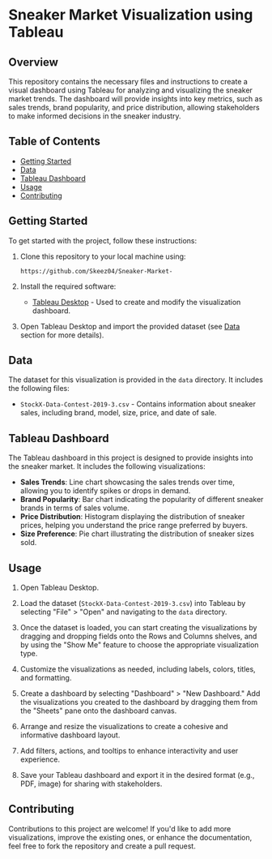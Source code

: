 # Sneaker Market Visualization using Tableau

## Overview

This repository contains the necessary files and instructions to create a visual dashboard using Tableau for analyzing and visualizing the sneaker market trends. The dashboard will provide insights into key metrics, such as sales trends, brand popularity, and price distribution, allowing stakeholders to make informed decisions in the sneaker industry.

## Table of Contents

- [Getting Started](#getting-started)
- [Data](#data)
- [Tableau Dashboard](#tableau-dashboard)
- [Usage](#usage)
- [Contributing](#contributing)

## Getting Started

To get started with the project, follow these instructions:

1. Clone this repository to your local machine using:
   ```
   https://github.com/Skeez04/Sneaker-Market-
   ```

2. Install the required software:
   - [Tableau Desktop](https://www.tableau.com/products/desktop) - Used to create and modify the visualization dashboard.

3. Open Tableau Desktop and import the provided dataset (see [Data](#data) section for more details).

## Data

The dataset for this visualization is provided in the `data` directory. It includes the following files:

- `StockX-Data-Contest-2019-3.csv` - Contains information about sneaker sales, including brand, model, size, price, and date of sale.

## Tableau Dashboard

The Tableau dashboard in this project is designed to provide insights into the sneaker market. It includes the following visualizations:

- **Sales Trends**: Line chart showcasing the sales trends over time, allowing you to identify spikes or drops in demand.
- **Brand Popularity**: Bar chart indicating the popularity of different sneaker brands in terms of sales volume.
- **Price Distribution**: Histogram displaying the distribution of sneaker prices, helping you understand the price range preferred by buyers.
- **Size Preference**: Pie chart illustrating the distribution of sneaker sizes sold.

## Usage

1. Open Tableau Desktop.

2. Load the dataset (`StockX-Data-Contest-2019-3.csv`) into Tableau by selecting "File" > "Open" and navigating to the `data` directory.

3. Once the dataset is loaded, you can start creating the visualizations by dragging and dropping fields onto the Rows and Columns shelves, and by using the "Show Me" feature to choose the appropriate visualization type.

4. Customize the visualizations as needed, including labels, colors, titles, and formatting.

5. Create a dashboard by selecting "Dashboard" > "New Dashboard." Add the visualizations you created to the dashboard by dragging them from the "Sheets" pane onto the dashboard canvas.

6. Arrange and resize the visualizations to create a cohesive and informative dashboard layout.

7. Add filters, actions, and tooltips to enhance interactivity and user experience.

8. Save your Tableau dashboard and export it in the desired format (e.g., PDF, image) for sharing with stakeholders.

## Contributing

Contributions to this project are welcome! If you'd like to add more visualizations, improve the existing ones, or enhance the documentation, feel free to fork the repository and create a pull request.

